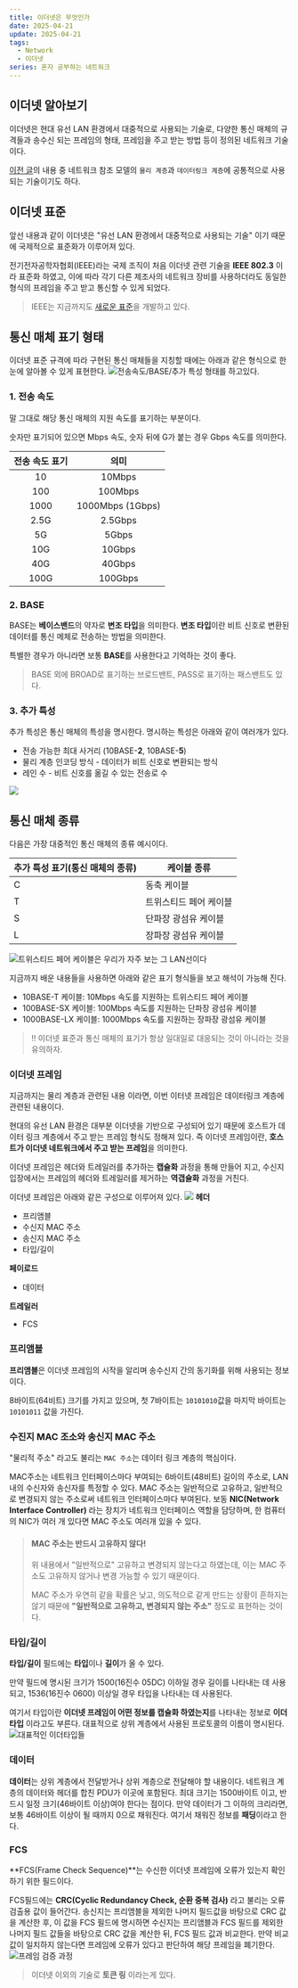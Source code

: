 ```yaml
---
title: 이더넷은 무엇인가
date: 2025-04-21
update: 2025-04-21
tags:
  - Network
  - 이더넷
series: 혼자 공부하는 네트워크
---
```


## 이더넷 알아보기
이더넷은 현대 유선 LAN 환경에서 대중적으로 사용되는 기술로, 다양한 통신 매체의 규격들과 송수신 되는 프레임의 형태, 프레임을 주고 받는 방법 등이 정의된 네트워크 기술이다.

[이전 글](https://bjcho0501.github.io/blog/StartNetwork/)의 내용 중 네트워크 참조 모델의 `물리 계층`과 `데이터링크 계층`에 공통적으로 사용되는 기술이기도 하다.

## 이더넷 표준 
앞선 내용과 같이 이더넷은 "유선 LAN 환경에서 대중적으로 사용되는 기술" 이기 때문에 국제적으로 표준화가 이루어져 있다. 

전기전자공학자협회(IEEE)라는 국제 조직이 처음 이더넷 관련 기술을 **IEEE 802.3** 이라 표준화 하였고, 이에 따라 각기 다른 제조사의 네트워크 장비를 사용하더라도 동일한 형식의 프레임을 주고 받고 통신할 수 있게 되었다.

> IEEE는 지금까지도 [새로운 표준](https://www.ieee802.org/3)을 개발하고 있다.

## 통신 매체 표기 형태
이더넷 표준 규격에 따라 구현된 통신 매체들을 지칭할 때에는 아래과 같은 형식으로 한눈에 알아볼 수 있게 표현한다.
![전송속도/BASE/추가 특성 형태를 하고있다.](Eth_unit_1.png)

### 1. 전송 속도
말 그대로 해당 통신 매체의 지원 속도를 표기하는 부분이다. 

숫자만 표기되어 있으면 Mbps 속도, 숫자 뒤에 G가 붙는 경우 Gbps 속도를 의미한다.

| 전송 속도 표기 |        의미        |
| :------: | :--------------: |
|    10    |      10Mbps      |
|   100    |     100Mbps      |
|   1000   | 1000Mbps (1Gbps) |
|   2.5G   |     2.5Gbps      |
|    5G    |      5Gbps       |
|   10G    |      10Gbps      |
|   40G    |      40Gbps      |
|   100G   |     100Gbps      |
### 2. BASE
BASE는 **베이스밴드**의 약자로 **변조 타입**을 의미한다. **변조 타입**이란 비트 신호로 변환된 데이터를 통신 메체로 전송하는 방법을 의미한다.

특별한 경우가 아니라면 보통 **BASE**를 사용한다고 기억하는 것이 좋다.

> BASE 외에 BROAD로 표기하는 브로드밴트, PASS로 표기하는 패스밴트도 있다.

### 3. 추가 특성
추가 특성은 통신 매체의 특성을 명시한다. 명시하는 특성은 아래와 같이 여러개가 있다.
- 전송 가능한 최대 사거리 (10BASE-**2**, 10BASE-**5**)
- 물리 계층 인코딩 방식 - 데이터가 비트 신호로 변환되는 방식
- 레인 수 - 비트 신호를 옮길 수 있는 전송로 수

![](Eth_additional_1.png)

## 통신 매체 종류
다음은 가장 대중적인 통신 매체의 종류 예시이다.

| 추가 특성 표기(통신 매체의 종류) | 케이블 종류       |
| ------------------- | ------------ |
| C                   | 동축 케이블       |
| T                   | 트위스티드 페어 케이블 |
| S                   | 단파장 광섬유 케이블  |
| L                   | 장파장 광섬유 케이블  |
![트위스티드 페어 케이블은 우리가 자주 보는 그 LAN선이다](Eth_line_type.png)

지금까지 배운 내용들을 사용하면 아래와 같은 표기 형식들을 보고 해석이 가능해 진다.
- 10BASE-T 케이블: 10Mbps 속도를 지원하는 트위스티드 페어 케이블
- 100BASE-SX 케이블: 100Mbps 속도를 지원하는 단파장 광섬유 케이블
- 1000BASE-LX 케이블: 1000Mbps 속도를 지원하는 장파장 광섬유 케이블

> ‼️ 이더넷 표준과 통신 매체의 표기가 항상 일대일로 대응되는 것이 아니라는 것을 유의하자.

### 이더넷 프레임
지금까지는 물리 계층과 관련된 내용 이라면, 이번 이터넷 프레임은 데이터링크 계층에 관련된 내용이다.

현대의 유선 LAN 환경은 대부분 이더넷을 기반으로 구성되어 있기 때문에 호스트가 데이터 링크 계층에서 주고 받는 프레임 형식도 정해져 있다. 즉 이더넷 프레임이란, **호스트가 이더넷 네트워크에서 주고 받는 프레임**을 의미한다.

이더넷 프레임은 헤더와 트레일러를 추가하는 **캡슐화** 과정을 통해 만들어 지고, 수신지 입장에서는 프레임의 헤더와 트레일러를 제거하는 **역갭슐화** 과정을 거친다.

이더넷 프레임은 아래와 같은 구성으로 이루어져 있다.
![](Eth_frame_1.png)
**헤더**
- 프리앰블
- 수신지 MAC 주소
- 송신지 MAC 주소
- 타입/길이

**페이로드**
- 데이터

**트레일러**
- FCS

### 프리앰블
**프리앰블**은 이더넷 프레임의 시작을 알리며 송수신지 간의 동기화를 위해 사용되는 정보이다. 

8바이트(64비트) 크기를 가지고 있으며, 첫 7바이트는 `10101010`값을 마지막 바이트는 `10101011` 값을 가진다. 

### 수진지 MAC 조소와 송신지 MAC 주소
"물리적 주소" 라고도 불리는 `MAC 주소`는 데이터 링크 계층의 핵심이다. 

MAC주소는 네트워크 인터페이스마다 부여되는 6바이트(48비트) 길이의 주소로, LAN 내의 수신자와 송신자를 특정할 수 있다. MAC 주소는 일반적으로 고유하고, 일반적으로 변경되지 않는 주소로써 네트워크 인터페이스마다 부여된다. 보동 **NIC(Network Interface Controller)** 라는 장치가 네트워크 인터페이스 역할을 담당하며, 한 컴퓨터의 NIC가 여러 개 있다면 MAC 주소도 여러개 있을 수 있다.

> #### MAC 주소는 반드시 고유하지 않다!
> 위 내용에서 "일반적으로" 고유하고 변경되지 않는다고 하였는데, 이는 MAC 주소도 고유하지 않거나 변경 가능할 수 있기 때문이다.
> 
> MAC 주소가 우연히 같을 확률은 낮고, 의도적으로 같게 만드는 상황이 흔하지는 않기 때문에 **"일반적으로 고유하고, 변경되지 않는 주소"** 정도로 표현하는 것이다.

### 타입/길이
**타입/길이** 필드에는 **타입**이나 **길이**가 올 수 있다.

만약 필드에 명시된 크기가 1500(16진수 05DC) 이하일 경우 길이를 나타내는 데 사용되고, 1536(16진수 0600) 이상일 경우 타입을 나타내는 데 사용된다.

여기서 타입이란 **이더넷 프레임이 어떤 정보를 캡슐화 하였는지**를 나타내는 정보로 **이더타입** 이라고도 부른다.
대표적으로 상위 계층에서 사용된 프로토콜의 이름이 명시된다.
![대표적인 이더타입들](Eth_type_1.png)

### 데이터
**데이터**는 상위 계층에서 전달받거나 상위 계층으로 전달해야 할 내용이다. 네트워크 계층의 데이터와 헤더를 합친 PDU가 이곳에 포함된다. 최대 크기는 1500바이트 이고, 반드시 일정 크기(46바이트 이상)여야 한다는 점이다.
만약 데이터가 그 이하의 크리라면, 보통 46바이트 이상이 될 때까지 0으로 채워진다. 여기서 채워진 정보를 **패딩**이라고 한다.

### FCS
**FCS(Frame Check Sequence)**는 수신한 이더넷 프레임에 오류가 있는지 확인하기 위한 필드이다.

FCS필드에는 **CRC(Cyclic Redundancy Check, 순환 중복 검사)** 라고 불리는 오류 검출용 값이 들어간다. 송신지는 프리앰블을 제외한 나머지 필드값을 바탕으로 CRC 값을 계산한 후, 이 값을 FCS 필드에 명시하면 수신지는 프리앰블과 FCS 필드를 제외한 나머지 필드 값들을 바탕으로 CRC 값을 계산한 뒤, FCS 필드 값과 비교한다. 만약 비교 값이 일치하지 않는다면 프레임에 오류가 있다고 판단하여 해당 프레임을 폐기한다.
![프레임 검증 과정](Eth_crc_1.png)

> 이더넷 이외의 기술로 **토큰 링** 이라는게 있다.